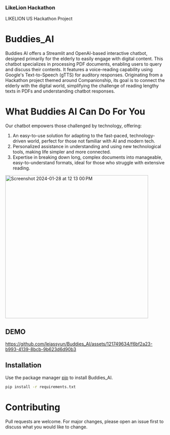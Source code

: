 ### LikeLion Hackathon
LIKELION US Hackathon Project
# Buddies_AI

Buddies AI offers a Streamlit and OpenAI-based interactive chatbot, designed primarily for the elderly to easily engage with digital content. This chatbot specializes in processing PDF documents, enabling users to query and discuss their contents. It features a voice-reading capability using Google's Text-to-Speech (gTTS) for auditory responses. Originating from a Hackathon project themed around Companionship, its goal is to connect the elderly with the digital world, simplifying the challenge of reading lengthy texts in PDFs and understanding chatbot responses.

# What Buddies AI Can Do For You
Our chatbot empowers those challenged by technology, offering:

1. An easy-to-use solution for adapting to the fast-paced, technology-driven world, perfect for those not familiar with AI and modern tech.
2. Personalized assistance in understanding and using new technological tools, making life simpler and more connected.
3. Expertise in breaking down long, complex documents into manageable, easy-to-understand formats, ideal for those who struggle with extensive reading.

<img alt="Screenshot 2024-01-28 at 12 13 00 PM" src="https://github.com/leiassyun/Buddies_AI/assets/121903773/0c7cd6e3-c876-4c36-b27e-4409d978b2a9" width="450"/> 


## DEMO

https://github.com/leiassyun/Buddies_AI/assets/121749634/f6bf2a23-b993-4139-8bcb-9b623d6d90b3

## Installation

Use the package manager [pip](https://pip.pypa.io/en/stable/) to install Buddies_AI.

```bash
pip install -r requirements.txt
```


# Contributing

Pull requests are welcome. For major changes, please open an issue first
to discuss what you would like to change.
